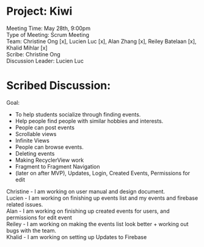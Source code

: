 # Project: Kiwi

Meeting Time: May 28th, 9:00pm <br />
Type of Meeting: Scrum Meeting <br />
Team: Christine Ong [x], Lucien Luc [x], Alan Zhang [x], Reiley Batelaan [x], Khalid Mihlar [x] <br />
Scribe: Christine Ong <br />
Discussion Leader: Lucien Luc

# Scribed Discussion:

Goal: <br />

- To help students socialize through finding events. <br />
- Help people find people with similar hobbies and interests. <br />
- People can post events <br />
- Scrollable views <br />
- Infinite Views <br />
- People can browse events. <br />
- Deleting events
- Making RecyclerView work
- Fragment to Fragment Navigation <br />
- (later on after MVP), Updates, Login, Created Events, Permissions for edit <br />

Christine - I am working on user manual and design document. <br />
Lucien - I am working on finishing up events list and my events and firebase related issues. <br />
Alan - I am working on finishing up created events for users, and permissions for edit event <br />
Reiley - I am working on making the events list look better + working out bugs with the team. <br />
Khalid - I am working on setting up Updates to Firebase<br />
